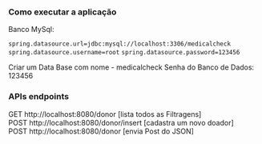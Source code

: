 


### Como executar a aplicação
Banco MySql:

``spring.datasource.url=jdbc:mysql://localhost:3306/medicalcheck``
``spring.datasource.username=root``
``spring.datasource.password=123456``

Criar um Data Base com nome - medicalcheck
Senha do Banco de Dados: 123456


### APIs endpoints
GET http://localhost:8080/donor [lista todos as Filtragens]  
POST http://localhost:8080/donor/insert [cadastra um novo doador]  
POST http://localhost:8080/donor [envia Post do JSON]  



